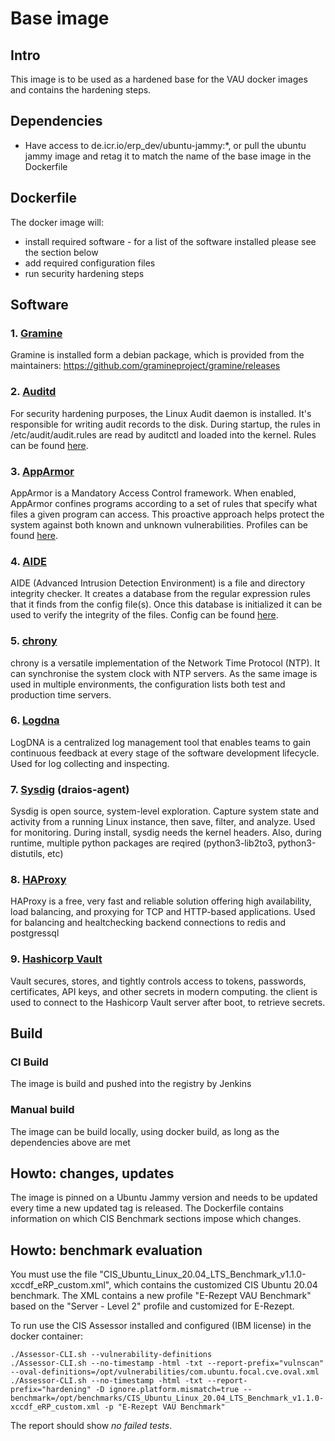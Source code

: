 # Base image

## Intro
This image is to be used as a hardened base for the VAU docker images and contains the hardening steps.

## Dependencies
* Have access to de.icr.io/erp_dev/ubuntu-jammy:*, or pull the ubuntu jammy image and retag it to match the name
of the base image in the Dockerfile

## Dockerfile
The docker image will:
 - install required software - for a list of the software installed please see the section below
 - add required configuration files
 - run security hardening steps

## Software

### 1. [Gramine](https://gramineproject.io/)
Gramine is installed form a debian package, which is provided from the maintainers:
https://github.com/gramineproject/gramine/releases
### 2. [Auditd](https://man7.org/linux/man-pages/man8/auditd.8.html)
For security hardening purposes, the Linux Audit daemon is installed. It's responsible for writing audit records to the disk.
During startup, the rules in /etc/audit/audit.rules are read by auditctl and loaded into the kernel.
Rules can be found [here](files/etc/auditd/rules.d).
###  3. [AppArmor](https://wiki.debian.org/AppArmor)
AppArmor is a Mandatory Access Control framework. When enabled, AppArmor confines programs according to a set of rules
that specify what files a given program can access.
This proactive approach helps protect the system against both known and unknown vulnerabilities.
Profiles can be found [here](files/etc/apparmor.d/).
### 4. [AIDE](https://aide.github.io)
AIDE (Advanced Intrusion Detection Environment) is a file and directory integrity checker.
It creates a database from the regular expression rules that it finds from the config file(s). Once this database is
initialized it can be used to verify the integrity of the files.
Config can be found [here](files/etc/aide/aide.conf).
### 5. [chrony](https://chrony.tuxfamily.org)
chrony is a versatile implementation of the Network Time Protocol (NTP). It can synchronise the system clock with NTP servers.
As the same image is used in multiple environments, the configuration lists both test and production time servers.
### 6. [Logdna](https://www.logdna.com)
LogDNA is a centralized log management tool that enables teams to gain continuous feedback at every stage of the software
development lifecycle.
Used for log collecting and inspecting.
### 7. [Sysdig](https://sysdig.com) (draios-agent)
Sysdig is open source, system-level exploration. Capture system state and activity from a running Linux instance, then save,
filter, and analyze.
Used for monitoring.
During install, sysdig needs the kernel headers. Also, during runtime, multiple python packages are
reqired (python3-lib2to3, python3-distutils, etc)
### 8. [HAProxy](http://www.haproxy.org)
HAProxy is a free, very fast and reliable solution offering high availability, load balancing, and proxying for TCP
and HTTP-based applications.
Used for balancing and healtchecking backend connections to redis and postgressql
### 9. [Hashicorp Vault](https://www.vaultproject.io)
Vault secures, stores, and tightly controls access to tokens, passwords, certificates, API keys, and other secrets in modern computing.
the client is used to connect to the Hashicorp Vault server after boot, to retrieve secrets.


## Build
### CI Build
The image is build and pushed into the registry by Jenkins

### Manual build
The image can be build locally, using docker build, as long as the dependencies above are met

## Howto: changes, updates

The image is pinned on a Ubuntu Jammy version and needs to be updated every time a new updated tag is released.
The Dockerfile contains information on which CIS Benchmark sections impose which changes.

## Howto: benchmark evaluation

You must use the file "CIS_Ubuntu_Linux_20.04_LTS_Benchmark_v1.1.0-xccdf_eRP_custom.xml", which contains the customized CIS Ubuntu 20.04 benchmark.
The XML contains a new profile "E-Rezept VAU Benchmark" based on the "Server - Level 2" profile and customized for E-Rezept.


To run use the CIS Assessor installed and configured (IBM license) in the docker container:

```
./Assessor-CLI.sh --vulnerability-definitions
./Assessor-CLI.sh --no-timestamp -html -txt --report-prefix="vulnscan" --oval-definitions=/opt/vulnerabilities/com.ubuntu.focal.cve.oval.xml
./Assessor-CLI.sh --no-timestamp -html -txt --report-prefix="hardening" -D ignore.platform.mismatch=true --benchmark=/opt/benchmarks/CIS_Ubuntu_Linux_20.04_LTS_Benchmark_v1.1.0-xccdf_eRP_custom.xml -p "E-Rezept VAU Benchmark"
```

The report should show *no failed tests*.
